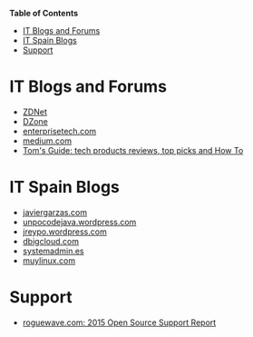 **Table of Contents**
<!-- MarkdownTOC -->

- [IT Blogs and Forums](#it-blogs-and-forums)
- [IT Spain Blogs](#it-spain-blogs)
- [Support](#support)

<!-- /MarkdownTOC -->

# IT Blogs and Forums
- [ZDNet](http://www.zdnet.com/)
- [DZone](https://dzone.com)
- [enterprisetech.com](http://www.enterprisetech.com/)
- [medium.com](https://medium.com)
- [Tom's Guide: tech products reviews, top picks and How To](http://www.tomsguide.com/)

# IT Spain Blogs
- [javiergarzas.com](http://www.javiergarzas.com/)
- [unpocodejava.wordpress.com](https://unpocodejava.wordpress.com/)
- [jreypo.wordpress.com](https://jreypo.wordpress.com/)
- [dbigcloud.com](http://www.dbigcloud.com/)
- [systemadmin.es](http://systemadmin.es/)
- [muylinux.com](http://www.muylinux.com/)

# Support
- [roguewave.com: 2015 Open Source Support Report](http://www.roguewave.com/programs/open-source-support-report)
